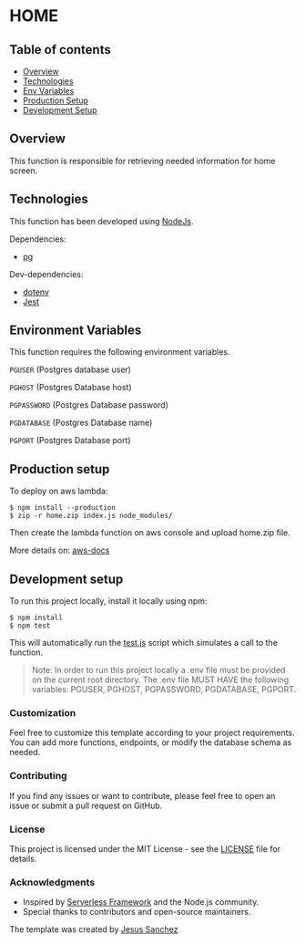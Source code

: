 
# HOME

## Table of contents
* [Overview](#overview)
* [Technologies](#technologies)
* [Env Variables](#environment-variables)
* [Production Setup](#production-setup)
* [Development Setup](#development-setup)

## Overview
This function is responsible for retrieving needed information for home screen.

## Technologies
This function has been developed using [NodeJs](https://nodejs.org/).

Dependencies:
* [pg](https://www.npmjs.com/package/pg)

Dev-dependencies:
* [dotenv](https://www.npmjs.com/package/dotenv)
* [Jest](https://jestjs.io/)
	
## Environment Variables
This function requires the following environment variables.

`PGUSER`  (Postgres database user)

`PGHOST`  (Postgres Database host)

`PGPASSWORD` (Postgres Database password)

`PGDATABASE`  (Postgres Database name)

`PGPORT` (Postgres Database port)

## Production setup
To deploy on aws lambda:

```
$ npm install --production
$ zip -r home.zip index.js node_modules/
```
Then create the lambda function on aws console and upload home.zip file.

More details on: [aws-docs](https://docs.aws.amazon.com/lambda/latest/dg/nodejs-package.html)

## Development setup
To run this project locally, install it locally using npm:

```
$ npm install
$ npm test
```

This will automatically run the [test.js](./test/test.js) script which simulates a call to the function.

> Note: In order to run this project locally a .env file must be provided on the current root directory.
> The .env file MUST HAVE the following variables: PGUSER, PGHOST, PGPASSWORD, PGDATABASE, PGPORT.


### Customization

Feel free to customize this template according to your project requirements. You can add more functions, endpoints, or modify the database schema as needed.

### Contributing

If you find any issues or want to contribute, please feel free to open an issue or submit a pull request on GitHub.

### License

This project is licensed under the MIT License - see the [LICENSE](LICENSE) file for details.

### Acknowledgments

- Inspired by [Serverless Framework](https://www.serverless.com/) and the Node.js community.
- Special thanks to contributors and open-source maintainers.

The template was created by [Jesus Sanchez](https://www.linkedin.com/in/jdsanchez94/)
